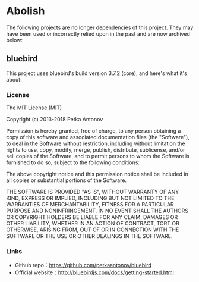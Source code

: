 # Abolish
The following projects are no longer dependencies of this project. They may have been used or incorrectly relied upon in the past and are now archived below:
## bluebird
This project uses bluebird's build version 3.7.2 (core), and here's what it's about:
### License
The MIT License (MIT)

Copyright (c) 2013-2018 Petka Antonov

Permission is hereby granted, free of charge, to any person obtaining a copy
of this software and associated documentation files (the "Software"), to deal
in the Software without restriction, including without limitation the rights
to use, copy, modify, merge, publish, distribute, sublicense, and/or sell
copies of the Software, and to permit persons to whom the Software is
furnished to do so, subject to the following conditions:

The above copyright notice and this permission notice shall be included in
all copies or substantial portions of the Software.

THE SOFTWARE IS PROVIDED "AS IS", WITHOUT WARRANTY OF ANY KIND, EXPRESS OR
IMPLIED, INCLUDING BUT NOT LIMITED TO THE WARRANTIES OF MERCHANTABILITY,
FITNESS FOR A PARTICULAR PURPOSE AND NONINFRINGEMENT.  IN NO EVENT SHALL THE
AUTHORS OR COPYRIGHT HOLDERS BE LIABLE FOR ANY CLAIM, DAMAGES OR OTHER
LIABILITY, WHETHER IN AN ACTION OF CONTRACT, TORT OR OTHERWISE, ARISING FROM,
OUT OF OR IN CONNECTION WITH THE SOFTWARE OR THE USE OR OTHER DEALINGS IN
THE SOFTWARE.
### Links
* Github repo：https://github.com/petkaantonov/bluebird
* Official website：http://bluebirdjs.com/docs/getting-started.html